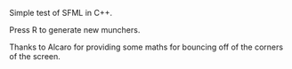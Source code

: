 Simple test of SFML in C++.

Press R to generate new munchers.

Thanks to Alcaro for providing some maths for bouncing off of the corners of the screen.